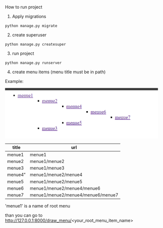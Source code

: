 How to run project

1. Apply migrations

```shell
python manage.py migrate
```

2. create superuser

```shell
python manage.py createsuper
```
3. run project
````shell
python manage.py runserver
````
4. create menu items (menu title must be in path)

Example:

![img.png](img.png)

| title   | url                                | 
|---------|------------------------------------|
| menue1  | menue1                             | 
| menue2  | menue1/menue2                      |
| menue3  | menue1/menue3                      |
| menue4" | menue1/menue2/menue4               |
| menue5  | menue1/menue2/menue5               |
| menue6  | menue1/menue2/menue4/menue6        |
| menue7  | menue1/menue2/menue4/menue6/menue7 |



'menue1' is a name of root menu

than you can go to http://127.0.0.1:8000/draw_menu/<your_root_menu_item_name>